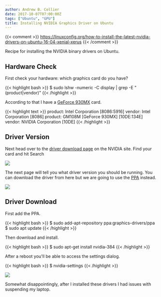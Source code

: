 ```yaml
---
author: Andrew B. Collier
date: 2017-10-07T07:00:00Z
tags: ["Ubuntu", "GPU"]
title: Installing NVIDIA Graphics Driver on Ubuntu
---
```


{{< comment >}}
https://linuxconfig.org/how-to-install-the-latest-nvidia-drivers-on-ubuntu-16-04-xenial-xerus
{{< /comment >}}

Recipe for installing the NVIDIA binary drivers on Ubuntu.

<!--more-->

## Hardware Check

First check your hardware: which graphics card do you have?

{{< highlight bash >}}
$ sudo lshw -numeric -C display | grep -E "(product|vendor)"
{{< /highlight >}}

According to that I have a [GeForce 930MX](https://www.geforce.com/hardware/notebook-gpus/geforce-930mx) card.

{{< highlight text >}}
       product: Intel Corporation [8086:5916]
       vendor: Intel Corporation [8086]
       product: GM108M [GeForce 930MX] [10DE:134E]
       vendor: NVIDIA Corporation [10DE]
{{< /highlight >}}

## Driver Version

Next head over to the [driver download page](http://www.nvidia.com/Download/index.aspx) on the NVIDIA site. Find your card and hit Search

![](/img/2017/10/nvidia-drivers.png)

The next page will tell you what driver version you should be running. You can download the driver from here but we are going to use the [PPA](https://help.launchpad.net/Packaging/PPA) instead.

![](/img/2017/10/nvidia-drivers-download.png)

## Driver Download

First add the PPA.

{{< highlight bash >}}
$ sudo add-apt-repository ppa:graphics-drivers/ppa
$ sudo apt update
{{< /highlight >}}

Then download and install.

{{< highlight bash >}}
$ sudo apt-get install nvidia-384
{{< /highlight >}}

After a reboot you'll be able to access the settings dialog.

{{< highlight bash >}}
$ nvidia-settings
{{< /highlight >}}

![](/img/2017/10/nvidia-settings.png)

Somewhat disappointingly, after I installed these drivers I had issues with suspending my laptop.
